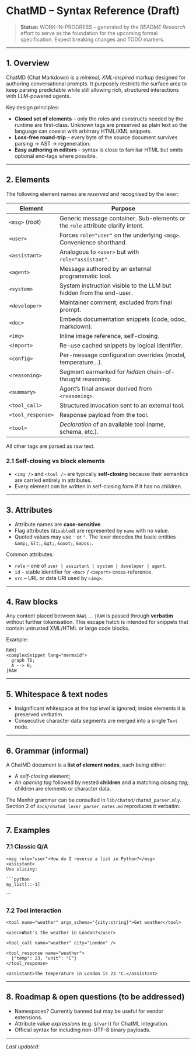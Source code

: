 
# ChatMD – Syntax Reference (Draft)

> **Status:** WORK-IN-PROGRESS – generated by the *README Research* effort to
> serve as the foundation for the upcoming formal specification.  Expect
> breaking changes and TODO markers.

---

## 1. Overview

ChatMD (Chat Markdown) is a *minimal, XML-inspired* markup designed for
authoring conversational prompts.  It purposely restricts the surface area to
keep parsing predictable while still allowing rich, structured interactions
with LLM-powered agents.

Key design principles:

* **Closed set of elements** – only the roles and constructs needed by the
  runtime are first-class.  Unknown tags are preserved as plain text so the
  language can coexist with arbitrary HTML/XML snippets.
* **Loss-free round-trip** – every byte of the source document survives
  parsing → AST → regeneration.
* **Easy authoring in editors** – syntax is close to familiar HTML but omits
  optional end-tags where possible.

---

## 2. Elements

The following element names are *reserved* and recognised by the lexer:

| Element | Purpose |
|---------|---------|
| `<msg>` (root) | Generic message container.  Sub-elements or the `role` attribute clarify intent. |
| `<user>` | Forces `role="user"` on the underlying `<msg>`.  Convenience shorthand. |
| `<assistant>` | Analogous to `<user>` but with `role="assistant"`. |
| `<agent>` | Message authored by an external programmatic tool. |
| `<system>` | System instruction visible to the LLM but hidden from the end-user. |
| `<developer>` | Maintainer comment; excluded from final prompt. |
| `<doc>` | Embeds documentation snippets (code, odoc, markdown). |
| `<img>` | Inline image reference, self-closing. |
| `<import>` | Re-use cached snippets by logical identifier. |
| `<config>` | Per-message configuration overrides (model, temperature…). |
| `<reasoning>` | Segment earmarked for *hidden* chain-of-thought reasoning. |
| `<summary>` | Agent’s final answer derived from `<reasoning>`. |
| `<tool_call>` | Structured invocation sent to an external tool. |
| `<tool_response>` | Response payload from the tool. |
| `<tool>` | *Declaration* of an available tool (name, schema, etc.). |

All other tags are parsed as raw text.

### 2.1 Self-closing vs block elements

* `<img />` and `<tool />` are typically **self-closing** because their
  semantics are carried entirely in attributes.
* Every element *can* be written in self-closing form if it has no children.

---

## 3. Attributes

* Attribute names are **case-sensitive**.
* Flag attributes (`disabled`) are represented by `name` with no value.
* Quoted values may use `'` or `"`.  The lexer decodes the basic entities
  `&amp;`, `&lt;`, `&gt;`, `&quot;`, `&apos;`.

Common attributes:

* `role` – one of `user | assistant | system | developer | agent`.
* `id`  – stable identifier for `<doc>` / `<import>` cross-reference.
* `src` – URL or data URI used by `<img>`.

---

## 4. Raw blocks

Any content placed between `RAW|` *…* `|RAW` is passed through **verbatim**
without further tokenisation.  This escape hatch is intended for snippets that
contain untrusted XML/HTML or large code blocks.

Example:

```chatmd
RAW|
<complexSnippet lang="mermaid">
  graph TD;
  A --> B;
|RAW
```

---

## 5. Whitespace & text nodes

* Insignificant whitespace at the *top level* is ignored; inside elements it
  is preserved verbatim.
* Consecutive character data segments are merged into a single `Text` node.

---

## 6. Grammar (informal)

A ChatMD document is a **list of element nodes**, each being either:

* A *self-closing* element;
* An *opening tag* followed by nested **children** and a matching *closing
  tag*;  children are elements or character data.

The Menhir grammar can be consulted in
`lib/chatmd/chatmd_parser.mly`.  Section 2 of
`docs/chatmd_lexer_parser_notes.md` reproduces it verbatim.

---

## 7. Examples

### 7.1 Classic Q/A

```chatmd
<msg role="user">How do I reverse a list in Python?</msg>
<assistant>
Use slicing:

```python
my_list[::-1]
```
</assistant>
```

### 7.2 Tool interaction

```chatmd
<tool name="weather" args_schema="{city:string}">Get weather</tool>

<user>What's the weather in London?</user>

<tool_call name="weather" city="London" />

<tool_response name="weather">
  {"temp": 23, "unit": "C"}
</tool_response>

<assistant>The temperature in London is 23 °C.</assistant>
```

---

## 8. Roadmap & open questions (to be addressed)

* Namespaces?  Currently banned but may be useful for vendor extensions.
* Attribute value *expressions* (e.g. `$(var)`) for ChatML integration.
* Official syntax for including non-UTF-8 binary payloads.

---

_Last updated: <!--DATE-->_


